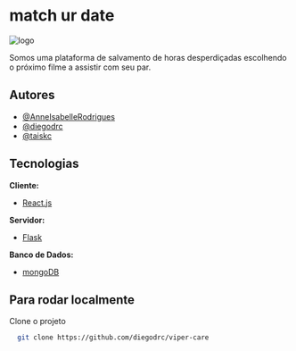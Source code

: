 # match ur date

![logo](https://i.imgur.com/3zEPic1.png)

Somos uma plataforma de salvamento de horas desperdiçadas escolhendo o próximo filme a assistir com seu par.

## Autores

- [@AnneIsabelleRodrigues](https://www.github.com/AnneIsabelleRodrigues)
- [@diegodrc](https://www.github.com/diegodrc)
- [@taiskc](https://www.github.com/taiskc)
 
## Tecnologias

**Cliente:** 

- [React.js](https://pt-br.reactjs.org/)

**Servidor:** 

- [Flask](https://flask.palletsprojects.com/en/2.0.x/)

**Banco de Dados:** 

- [mongoDB](https://www.mongodb.com/pt-br)

## Para rodar localmente

Clone o projeto

```bash
  git clone https://github.com/diegodrc/viper-care
```


  
